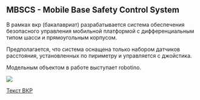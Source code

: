 ## MBSCS - Mobile Base Safety Control System

В рамках вкр (бакалавриат) разрабатывается система обеспечения безопасного управления мобильной платформой с дифференциальным типом шасси и прямоугольным корпусом.

Предполагается, что система оснащена только набором датчиков расстояния, установленных по пириметру и управляется с джойстика.

Модельным объектом в работе выступает robotino.

[![](http://img.youtube.com/vi/-H5UipXP7JQ/0.jpg)](http://www.youtube.com/watch?v=-H5UipXP7JQ "")

[Текст ВКР](https://github.com/NickoDema/MBSCS/blob/master/docs/PZ-DEMA-P3435.pdf)
